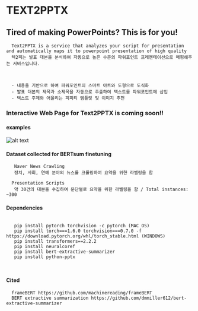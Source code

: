 TEXT2PPTX 
=========
**Tired of making PowerPoints? This is for you!**
---------------------------------------------------

      Text2PPTX is a service that analyzes your script for presentation and automatically maps it to powerpoint presentation of high quality
      텍2피는 발표 대본을 분석하여 자동으로 높은 수준의 파워포인트 프레젠테이션으로 매핑해주는 서비스입니다.



      - 내용을 기반으로 하여 파워포인트의 스마트 아트와 도형으로 도식화
      - 발표 대본의 제목과 소제목을 자동으로 추출하여 텍스트를 파워포인트에 삽입
      - 텍스트 주제와 어울리는 피피티 템플릿 및 이미지 추천



### Interactive Web Page for Text2PPTX is coming soon!!


#### examples
![alt text](https://github.com/yoonkim313/dataCampusProject-Team10/blob/master/%EC%84%9C%EB%B9%84%EC%8A%A4%EC%82%AC%EC%9A%A9%EC%98%88%EC%8B%9C.png)

#### Dataset collected for BERTsum finetuning
       Naver News Crawling
       정치, 사회, 연예 분야의 뉴스를 크롤링하여 요약을 위한 라벨링을 함
      
      Presentation Scripts
       약 30건의 대본을 수집하여 문단별로 요약을 위한 라벨링을 함 / Total instances: ~300

#### Dependencies
<pre><code>
   pip install pytorch torchvision -c pytorch (MAC OS)
   pip install torch===1.6.0 torchvision===0.7.0 -f https://download.pytorch.org/whl/torch_stable.html (WINDOWS)
   pip install transformers==2.2.2
   pip install neuralcoref
   pip install bert-extractive-summarizer
   pip install python-pptx
   
   </code></pre> 
  
#### Cited
      frameBERT https://github.com/machinereading/frameBERT
      BERT extractive summarization https://github.com/dmmiller612/bert-extractive-summarizer
   

   
   
   
